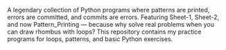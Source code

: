A legendary collection of Python programs where patterns are printed, errors are committed, and commits are errors.
Featuring Sheet-1, Sheet-2, and now Pattern_Printing — because why solve real problems when you can draw rhombus with loops? 
This repository contains my practice programs for loops, patterns, and basic Python exercises.

